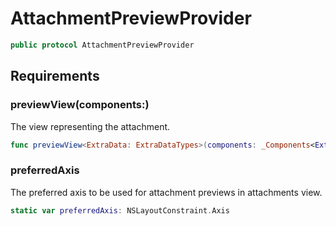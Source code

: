 # AttachmentPreviewProvider

``` swift
public protocol AttachmentPreviewProvider 
```

## Requirements

### previewView(components:​)

The view representing the attachment.

``` swift
func previewView<ExtraData: ExtraDataTypes>(components: _Components<ExtraData>) -> UIView
```

### preferredAxis

The preferred axis to be used for attachment previews in attachments view.

``` swift
static var preferredAxis: NSLayoutConstraint.Axis 
```
